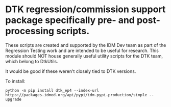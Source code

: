 # DTK regression/commission support package specifically pre- and post-processing scripts.

These scripts are created and supported by the IDM Dev team as part of the Regression Testing work and are intended to be useful for research. This module should NOT house generally useful utility scripts for the DTK team, which belong to DtkUtils. 

It would be good if these weren't closely tied to DTK versions.

To install:

```
python -m pip install dtk_ep4 --index-url https://packages.idmod.org/api/pypi/idm-pypi-production/simple --upgrade
```
